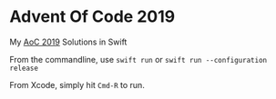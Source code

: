 # Advent Of Code 2019

My [AoC 2019](https://adventofcode.com/2019) Solutions in Swift

From the commandline, use `swift run` or `swift run --configuration release`

From Xcode, simply hit `Cmd-R` to run.
